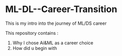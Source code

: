 # ML-DL--Career-Transition
This is my intro into the journey of ML/DS career

This repository contains :
1. Why I chose Ai&ML as a career choice 
2. How did u begin with 
